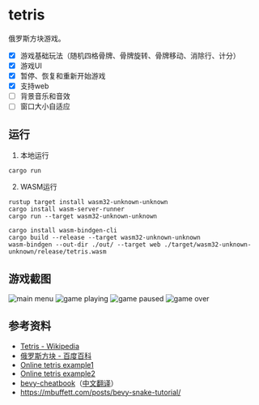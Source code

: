# tetris
俄罗斯方块游戏。
- [x] 游戏基础玩法（随机四格骨牌、骨牌旋转、骨牌移动、消除行、计分）
- [x] 游戏UI
- [x] 暂停、恢复和重新开始游戏
- [x] 支持web
- [ ] 背景音乐和音效
- [ ] 窗口大小自适应

## 运行
1. 本地运行
```
cargo run
```
2. WASM运行
```
rustup target install wasm32-unknown-unknown
cargo install wasm-server-runner
cargo run --target wasm32-unknown-unknown
```
```
cargo install wasm-bindgen-cli
cargo build --release --target wasm32-unknown-unknown
wasm-bindgen --out-dir ./out/ --target web ./target/wasm32-unknown-unknown/release/tetris.wasm
```

## 游戏截图
![main menu](https://raw.githubusercontent.com/NightsWatchGames/tetris/main/screenshots/main_menu.png)
![game playing](https://raw.githubusercontent.com/NightsWatchGames/tetris/main/screenshots/game_playing.png)
![game paused](https://raw.githubusercontent.com/NightsWatchGames/tetris/main/screenshots/game_paused.png)
![game over](https://raw.githubusercontent.com/NightsWatchGames/tetris/main/screenshots/game_over.png)

## 参考资料
- [Tetris - Wikipedia](https://en.wikipedia.org/wiki/Tetris)
- [俄罗斯方块 - 百度百科](https://baike.baidu.com/item/%E4%BF%84%E7%BD%97%E6%96%AF%E6%96%B9%E5%9D%97/535753)
- [Online tetris example1](https://tetris.com/play-tetris)
- [Online tetris example2](https://www.freetetris.org/game.php)
- [bevy-cheatbook](https://github.com/bevy-cheatbook/bevy-cheatbook)（[中文翻译](https://yiviv.com/bevy-cheatbook/)）
- https://mbuffett.com/posts/bevy-snake-tutorial/
